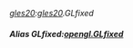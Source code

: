 _[gles20](../../modules/gles20/gles20-module.md):[gles20](../../modules/gles20/gles20-module.md).GLfixed_
##### Alias GLfixed:[opengl.GLfixed](../../modules/opengl/opengl-glfixed.md)
